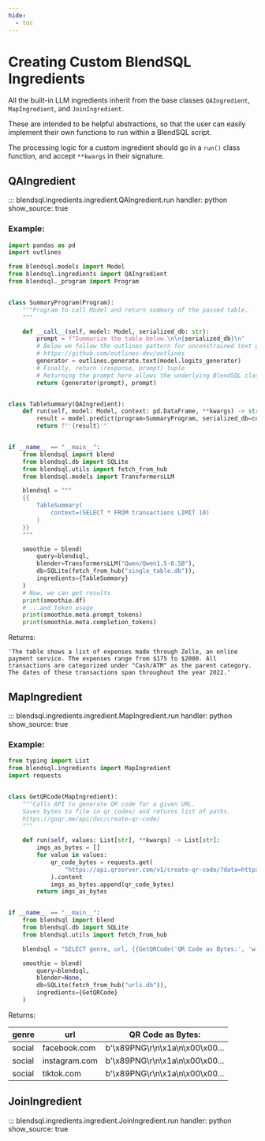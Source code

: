 ```yaml
---
hide:
  - toc
---
```

# Creating Custom BlendSQL Ingredients

All the built-in LLM ingredients inherit from the base classes `QAIngredient`, `MapIngredient`, and `JoinIngredient`.

These are intended to be helpful abstractions, so that the user can easily implement their own functions to run within a BlendSQL script.

The processing logic for a custom ingredient should go in a `run()` class function, and accept `**kwargs` in their signature.

## QAIngredient

::: blendsql.ingredients.ingredient.QAIngredient.run
    handler: python
    show_source: true

### Example:

```python
import pandas as pd
import outlines

from blendsql.models import Model
from blendsql.ingredients import QAIngredient
from blendsql._program import Program


class SummaryProgram(Program):
    """Program to call Model and return summary of the passed table.
    """

    def __call__(self, model: Model, serialized_db: str):  
        prompt = f"Summarize the table below.\n\n{serialized_db}\n"
        # Below we follow the outlines pattern for unconstrained text generation
        # https://github.com/outlines-dev/outlines
        generator = outlines.generate.text(model.logits_generator)
        # Finally, return (response, prompt) tuple
        # Returning the prompt here allows the underlying BlendSQL classes to track token usage
        return (generator(prompt), prompt)


class TableSummary(QAIngredient):
    def run(self, model: Model, context: pd.DataFrame, **kwargs) -> str:
        result = model.predict(program=SummaryProgram, serialized_db=context.to_string())
        return f"'{result}'"


if __name__ == "__main__":
    from blendsql import blend
    from blendsql.db import SQLite
    from blendsql.utils import fetch_from_hub
    from blendsql.models import TransformersLLM

    blendsql = """
    {{
        TableSummary(
            context=(SELECT * FROM transactions LIMIT 10)
        )
    }}
    """

    smoothie = blend(
        query=blendsql,
        blender=TransformersLLM("Qwen/Qwen1.5-0.5B"),
        db=SQLite(fetch_from_hub("single_table.db")),
        ingredients={TableSummary}
    )
    # Now, we can get results
    print(smoothie.df)
    # ...and token usage
    print(smoothie.meta.prompt_tokens)
    print(smoothie.meta.completion_tokens)
```

Returns:

```
'The table shows a list of expenses made through Zelle, an online payment service. The expenses range from $175 to $2000. All transactions are categorized under "Cash/ATM" as the parent category. The dates of these transactions span throughout the year 2022.'
```

## MapIngredient

::: blendsql.ingredients.ingredient.MapIngredient.run
    handler: python
    show_source: true

### Example:

```python
from typing import List
from blendsql.ingredients import MapIngredient
import requests


class GetQRCode(MapIngredient):
    """Calls API to generate QR code for a given URL.
    Saves bytes to file in qr_codes/ and returns list of paths.
    https://goqr.me/api/doc/create-qr-code/
    """

    def run(self, values: List[str], **kwargs) -> List[str]:
        imgs_as_bytes = []
        for value in values:
            qr_code_bytes = requests.get(
                "https://api.qrserver.com/v1/create-qr-code/?data=https://{}/&size=100x100".format(value)
            ).content
            imgs_as_bytes.append(qr_code_bytes)
        return imgs_as_bytes


if __name__ == "__main__":
    from blendsql import blend
    from blendsql.db import SQLite
    from blendsql.utils import fetch_from_hub

    blendsql = "SELECT genre, url, {{GetQRCode('QR Code as Bytes:', 'w::url')}} FROM w WHERE genre = 'social'"

    smoothie = blend(
        query=blendsql,
        blender=None,
        db=SQLite(fetch_from_hub("urls.db")),
        ingredients={GetQRCode}
    )
```

Returns:

| genre  | url           | QR Code as Bytes:      |
|--------|---------------|-----------------------|
| social | facebook.com  | b'\x89PNG\r\n\x1a\n\x00\x00...  |
| social | instagram.com | b'\x89PNG\r\n\x1a\n\x00\x00... |
| social | tiktok.com    | b'\x89PNG\r\n\x1a\n\x00\x00...    |

## JoinIngredient

::: blendsql.ingredients.ingredient.JoinIngredient.run
    handler: python
    show_source: true